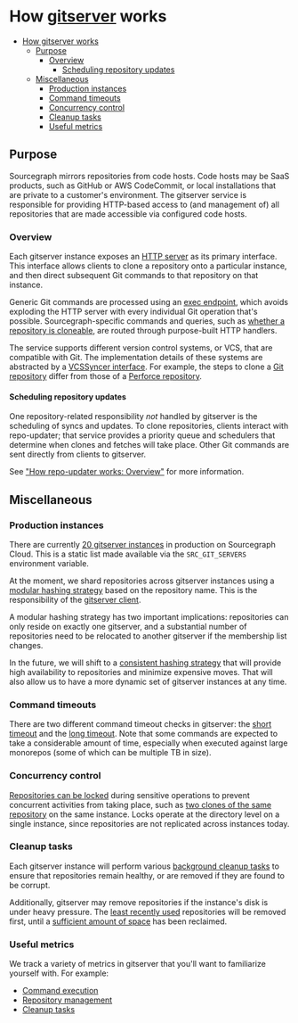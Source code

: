 # How [gitserver](https://sourcegraph.com/github.com/sourcegraph/sourcegraph@737e98fe5a1c329fd2b8f1366f931941042b5671/-/tree/cmd/gitserver) works

- [How gitserver works](#how-gitserver-works)
  - [Purpose](#purpose)
    - [Overview](#overview)
      - [Scheduling repository updates](#scheduling-repository-updates)
  - [Miscellaneous](#miscellaneous)
    - [Production instances](#production-instances)
    - [Command timeouts](#command-timeouts)
    - [Concurrency control](#concurrency-control)
    - [Cleanup tasks](#cleanup-tasks)
    - [Useful metrics](#useful-metrics)

## Purpose

Sourcegraph mirrors repositories from code hosts. Code hosts may be SaaS products, such as GitHub or AWS CodeCommit, or local installations that are private to a customer's environment. The gitserver service is responsible for providing HTTP-based access to (and management of) all repositories that are made accessible via configured code hosts.

### Overview

Each gitserver instance exposes an [HTTP server](https://sourcegraph.com/github.com/sourcegraph/sourcegraph@737e98fe5a1c329fd2b8f1366f931941042b5671/-/blob/cmd/gitserver/server/server.go?L276-297) as its primary interface. This interface allows clients to clone a repository onto a particular instance, and then direct subsequent Git commands to that repository on that instance.

Generic Git commands are processed using an [exec endpoint](https://sourcegraph.com/github.com/sourcegraph/sourcegraph@737e98fe5a1c329fd2b8f1366f931941042b5671/-/blob/cmd/gitserver/server/server.go?L769-979), which avoids exploding the HTTP server with every individual Git operation that's possible. Sourcegraph-specific commands and queries, such as [whether a repository is cloneable](https://sourcegraph.com/github.com/sourcegraph/sourcegraph@737e98fe5a1c329fd2b8f1366f931941042b5671/-/blob/cmd/gitserver/server/server.go?L579-623), are routed through purpose-built HTTP handlers.

The service supports different version control systems, or VCS, that are compatible with Git. The implementation details of these systems are abstracted by a [VCSSyncer interface](https://sourcegraph.com/github.com/sourcegraph/sourcegraph@737e98fe5a1c329fd2b8f1366f931941042b5671/-/blob/cmd/gitserver/server/vcs_syncer.go?L20-34). For example, the steps to clone a [Git repository]((https://sourcegraph.com/github.com/sourcegraph/sourcegraph@737e98fe5a1c329fd2b8f1366f931941042b5671/-/blob/cmd/gitserver/server/vcs_syncer.go?L70-85)) differ from those of a [Perforce repository](https://sourcegraph.com/github.com/sourcegraph/sourcegraph@737e98fe5a1c329fd2b8f1366f931941042b5671/-/blob/cmd/gitserver/server/vcs_syncer.go?L227-254).

#### Scheduling repository updates

One repository-related responsibility _not_ handled by gitserver is the scheduling of syncs and updates. To clone repositories, clients interact with repo-updater; that service provides a priority queue and schedulers that determine when clones and fetches will take place. Other Git commands are sent directly from clients to gitserver.

See ["How repo-updater works: Overview"](how-repo-updater-works.md#overview) for more information.

## Miscellaneous

### Production instances

There are currently [20 gitserver instances](https://sourcegraph.com/github.com/sourcegraph/deploy-sourcegraph-dot-com@ec7effbc9491e3ee0c77c3d70ac3f2eb8cb34837/-/blob/base/frontend/sourcegraph-frontend.Deployment.yaml?L104-105) in production on Sourcegraph Cloud. This is a static list made available via the `SRC_GIT_SERVERS` environment variable.

At the moment, we shard repositories across gitserver instances using a [modular hashing strategy](https://sourcegraph.com/github.com/sourcegraph/sourcegraph@737e98fe5a1c329fd2b8f1366f931941042b5671/-/blob/internal/gitserver/client.go?L118-124) based on the repository name. This is the responsibility of the [gitserver client](https://sourcegraph.com/github.com/sourcegraph/sourcegraph@737e98fe5a1c329fd2b8f1366f931941042b5671/-/blob/internal/gitserver/client.go).

A modular hashing strategy has two important implications: repositories can only reside on exactly one gitserver, and a substantial number of repositories need to be relocated to another gitserver if the membership list changes.

In the future, we will shift to a [consistent hashing strategy](https://en.wikipedia.org/wiki/Consistent_hashing) that will provide high availability to repositories and minimize expensive moves. That will also allow us to have a more dynamic set of gitserver instances at any time.

### Command timeouts

There are two different command timeout checks in gitserver: the [short timeout](https://sourcegraph.com/github.com/sourcegraph/sourcegraph@737e98fe5a1c329fd2b8f1366f931941042b5671/-/blob/cmd/gitserver/server/server.go?L177-200) and the [long timeout](https://sourcegraph.com/github.com/sourcegraph/sourcegraph@737e98fe5a1c329fd2b8f1366f931941042b5671/-/blob/cmd/gitserver/server/server.go?L221-224). Note that some commands are expected to take a considerable amount of time, especially when executed against large monorepos (some of which can be multiple TB in size).

### Concurrency control

[Repositories can be locked](https://sourcegraph.com/github.com/sourcegraph/sourcegraph@737e98fe5a1c329fd2b8f1366f931941042b5671/-/blob/cmd/gitserver/server/lock.go?L7-24) during sensitive operations to prevent concurrent activities from taking place, such as [two clones of the same repository](https://sourcegraph.com/github.com/sourcegraph/sourcegraph@737e98fe5a1c329fd2b8f1366f931941042b5671/-/blob/cmd/gitserver/server/server.go?L1279-1287) on the same instance. Locks operate at the directory level on a single instance, since repositories are not replicated across instances today.

### Cleanup tasks

Each gitserver instance will perform various [background cleanup tasks](https://sourcegraph.com/github.com/sourcegraph/sourcegraph@737e98fe5a1c329fd2b8f1366f931941042b5671/-/blob/cmd/gitserver/server/cleanup.go?L76-85) to ensure that repositories remain healthy, or are removed if they are found to be corrupt.

Additionally, gitserver may remove repositories if the instance's disk is under heavy pressure. The [least recently used](https://sourcegraph.com/github.com/sourcegraph/sourcegraph@737e98fe5a1c329fd2b8f1366f931941042b5671/-/blob/cmd/gitserver/server/cleanup.go?L436-442) repositories will be removed first, until a [sufficient amount of space](https://sourcegraph.com/github.com/sourcegraph/sourcegraph@737e98fe5a1c329fd2b8f1366f931941042b5671/-/blob/cmd/gitserver/server/cleanup.go?L370-434) has been reclaimed.

### Useful metrics

We track a variety of metrics in gitserver that you'll want to familiarize yourself with. For example:

- [Command execution](https://sourcegraph.com/github.com/sourcegraph/sourcegraph@737e98fe5a1c329fd2b8f1366f931941042b5671/-/blob/cmd/gitserver/server/server.go?L1526-1546)
- [Repository management](https://sourcegraph.com/github.com/sourcegraph/sourcegraph@737e98f/-/blob/cmd/gitserver/server/server.go?L347-358)
- [Cleanup tasks](https://sourcegraph.com/github.com/sourcegraph/sourcegraph@737e98fe5a1c329fd2b8f1366f931941042b5671/-/blob/cmd/gitserver/server/cleanup.go?L52-72)
